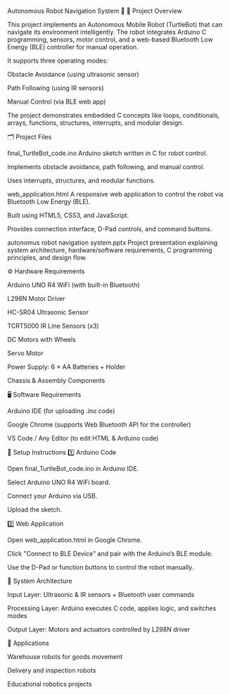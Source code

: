 Autonomous Robot Navigation System 🤖
📌 Project Overview

This project implements an Autonomous Mobile Robot (TurtleBot) that can navigate its environment intelligently. The robot integrates Arduino C programming, sensors, motor control, and a web-based Bluetooth Low Energy (BLE) controller for manual operation.

It supports three operating modes:

Obstacle Avoidance (using ultrasonic sensor)

Path Following (using IR sensors)

Manual Control (via BLE web app)

The project demonstrates embedded C concepts like loops, conditionals, arrays, functions, structures, interrupts, and modular design.

🗂 Project Files

final_TurtleBot_code.ino
Arduino sketch written in C for robot control.

Implements obstacle avoidance, path following, and manual control.

Uses interrupts, structures, and modular functions.

web_application.html
A responsive web application to control the robot via Bluetooth Low Energy (BLE).

Built using HTML5, CSS3, and JavaScript.

Provides connection interface, D-Pad controls, and command buttons.

autonomus robot navigation system.pptx
Project presentation explaining system architecture, hardware/software requirements, C programming principles, and design flow.

⚙️ Hardware Requirements

Arduino UNO R4 WiFi (with built-in Bluetooth)

L298N Motor Driver

HC-SR04 Ultrasonic Sensor

TCRT5000 IR Line Sensors (x3)

DC Motors with Wheels

Servo Motor

Power Supply: 6 × AA Batteries + Holder

Chassis & Assembly Components

🖥 Software Requirements

Arduino IDE (for uploading .ino code)

Google Chrome (supports Web Bluetooth API for the controller)

VS Code / Any Editor (to edit HTML & Arduino code)

🚀 Setup Instructions
1️⃣ Arduino Code

Open final_TurtleBot_code.ino in Arduino IDE.

Select Arduino UNO R4 WiFi board.

Connect your Arduino via USB.

Upload the sketch.

2️⃣ Web Application

Open web_application.html in Google Chrome.

Click "Connect to BLE Device" and pair with the Arduino’s BLE module.

Use the D-Pad or function buttons to control the robot manually.

🧩 System Architecture

Input Layer: Ultrasonic & IR sensors + Bluetooth user commands

Processing Layer: Arduino executes C code, applies logic, and switches modes

Output Layer: Motors and actuators controlled by L298N driver

🎯 Applications

Warehouse robots for goods movement

Delivery and inspection robots

Educational robotics projects
